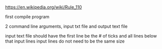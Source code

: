 https://en.wikipedia.org/wiki/Rule_110

first compile program

2 command line arguments, input txt file and output text file

input text file should have the first line be the # of ticks and all lines below that input lines
input lines do not need to be the same size
